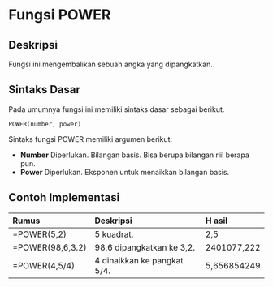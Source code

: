 # Fungsi POWER

## Deskripsi

Fungsi ini mengembalikan sebuah angka yang dipangkatkan.

## Sintaks Dasar

Pada umumnya fungsi ini memiliki sintaks dasar sebagai berikut.

```text
POWER(number, power)
```

Sintaks fungsi POWER memiliki argumen berikut:

* **Number**    Diperlukan. Bilangan basis. Bisa berupa bilangan riil berapa pun.
* **Power**    Diperlukan. Eksponen untuk menaikkan bilangan basis.

## Contoh Implementasi

| **Rumus** | **Deskripsi** | **H** **asil** |
| :--- | :--- | :--- |
| =POWER\(5,2\) | 5 kuadrat. | 2,5 |
| =POWER\(98,6,3.2\) | 98,6 dipangkatkan ke 3,2. | 2401077,222 |
| =POWER\(4,5/4\) | 4 dinaikkan ke pangkat 5/4. | 5,656854249 |

